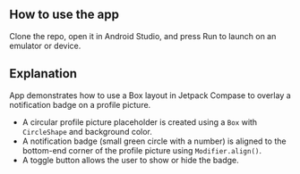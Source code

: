 ## How to use the app
Clone the repo, open it in Android Studio, and press Run to launch on an emulator or device.

## Explanation
App demonstrates how to use a Box layout in Jetpack Compase to overlay a notification badge on a profile picture.
- A circular profile picture placeholder is created using a `Box` with `CircleShape` and background color.
- A notification badge (small green circle with a number) is aligned to the bottom-end corner of the profile picture using `Modifier.align()`.
- A toggle button allows the user to show or hide the badge.
